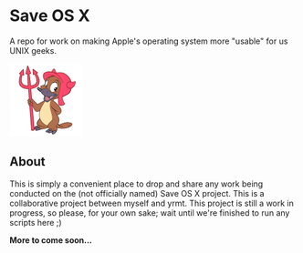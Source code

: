 Save OS X
=========

A repo for work on making Apple's operating system more "usable" for us UNIX geeks.

![alt text](img/hexley.png)

About
-----

This is simply a convenient place to drop and share any work being conducted on the (not officially named) Save OS X project. This is a collaborative project between myself and yrmt. This project is still a work in progress, so please, for your own sake; wait until we're finished to run any scripts here ;)

**More to come soon...** 
